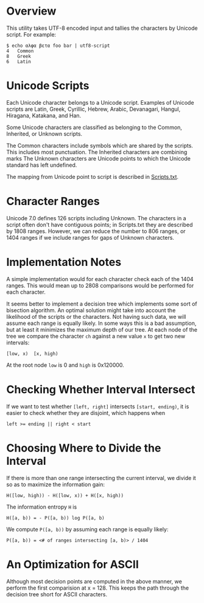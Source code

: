 # Overview

This utility takes UTF-8 encoded input and tallies the characters
by Unicode script.  For example:

    $ echo αλφα βετα foo bar | utf8-script
    4	Common
    8	Greek
    6	Latin


# Unicode Scripts

Each Unicode character belongs to a Unicode script.  Examples of
Unicode scripts are Latin, Greek, Cyrillic, Hebrew, Arabic,
Devanagari, Hangul, Hiragana, Katakana, and Han.

Some Unicode characters are classified as belonging to the Common,
Inherited, or Unknown scripts.

The Common characters include symbols which are shared by the scripts.
This includes most punctuation.  The Inherited characters are
combining marks  The Unknown characters are Unicode points to
which the Unicode standard has left undefined.

The mapping from Unicode point to script is described in
[Scripts.txt][1].

# Character Ranges

Unicode 7.0 defines 126 scripts including Unknown.  The characters in
a script often don't have contiguous points; in Scripts.txt they are
described by 1808 ranges.  However, we can reduce the number to 806
ranges, or 1404 ranges if we include ranges for gaps of Unknown
characters.

# Implementation Notes

A simple implementation would for each character check each of the
1404 ranges.  This would mean up to 2808 comparisons would be
performed for each character.

It seems better to implement a decision tree which implements some
sort of bisection algorithm.  An optimal solution might take into
account the likelihood of the scripts or the characters.  Not having
such data, we will assume each range is equally likely.  In some ways
this is a bad assumption, but at least it minimizes the maximum depth
of our tree.  At each node of the tree we compare the character `ch`
against a new value `x` to get two new intervals:

    [low, x)  [x, high)
    
At the root node `low` is 0 and `high` is 0x120000.

# Checking Whether Interval Intersect

If we want to test whether `[left, right]` intersects `[start,
ending)`, it is easier to check whether they are disjoint, which
happens when

    left >= ending || right < start

# Choosing Where to Divide the Interval 

If there is more than one range intersecting the current interval, we
divide it so as to maximize the information gain:

    H([low, high)) - H([low, x)) + H([x, high))

The information entropy `H` is

    H([a, b)) = - P([a, b)) log P([a, b)
    
We compute `P([a, b))` by assuming each range is equally likely:

    P([a, b)) = <# of ranges intersecting [a, b)> / 1404

# An Optimization for ASCII

Although most decision points are computed in the above manner, we
perform the first comparision at x = 128.  This keeps the path through
the decision tree short for ASCII characters.

[1]: http://unicode.org/Public/UNIDATA/Scripts.txt
[2]: http://www.unicode.org/reports/tr44/#General_Category_Values

